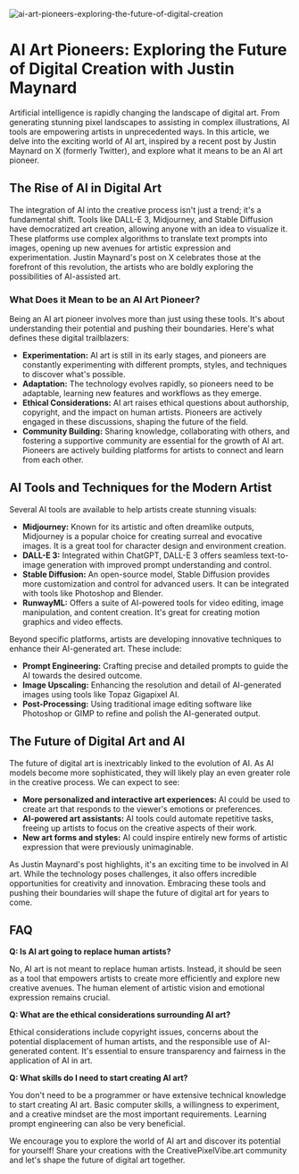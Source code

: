 ![ai-art-pioneers-exploring-the-future-of-digital-creation](https://images.pexels.com/photos/18069362/pexels-photo-18069362.png?auto=compress&cs=tinysrgb&fit=crop&h=627&w=1200)

# AI Art Pioneers: Exploring the Future of Digital Creation with Justin Maynard

Artificial intelligence is rapidly changing the landscape of digital art. From generating stunning pixel landscapes to assisting in complex illustrations, AI tools are empowering artists in unprecedented ways. In this article, we delve into the exciting world of AI art, inspired by a recent post by Justin Maynard on X (formerly Twitter), and explore what it means to be an AI art pioneer.

## The Rise of AI in Digital Art

The integration of AI into the creative process isn't just a trend; it's a fundamental shift. Tools like DALL-E 3, Midjourney, and Stable Diffusion have democratized art creation, allowing anyone with an idea to visualize it. These platforms use complex algorithms to translate text prompts into images, opening up new avenues for artistic expression and experimentation. Justin Maynard's post on X celebrates those at the forefront of this revolution, the artists who are boldly exploring the possibilities of AI-assisted art.

### What Does it Mean to be an AI Art Pioneer?

Being an AI art pioneer involves more than just using these tools. It's about understanding their potential and pushing their boundaries. Here's what defines these digital trailblazers:

*   **Experimentation:** AI art is still in its early stages, and pioneers are constantly experimenting with different prompts, styles, and techniques to discover what's possible.
*   **Adaptation:** The technology evolves rapidly, so pioneers need to be adaptable, learning new features and workflows as they emerge.
*   **Ethical Considerations:** AI art raises ethical questions about authorship, copyright, and the impact on human artists. Pioneers are actively engaged in these discussions, shaping the future of the field.
*   **Community Building:** Sharing knowledge, collaborating with others, and fostering a supportive community are essential for the growth of AI art. Pioneers are actively building platforms for artists to connect and learn from each other.

## AI Tools and Techniques for the Modern Artist

Several AI tools are available to help artists create stunning visuals:

*   **Midjourney:** Known for its artistic and often dreamlike outputs, Midjourney is a popular choice for creating surreal and evocative images. It is a great tool for character design and environment creation.
*   **DALL-E 3:** Integrated within ChatGPT, DALL-E 3 offers seamless text-to-image generation with improved prompt understanding and control.
*   **Stable Diffusion:** An open-source model, Stable Diffusion provides more customization and control for advanced users. It can be integrated with tools like Photoshop and Blender.
*   **RunwayML:** Offers a suite of AI-powered tools for video editing, image manipulation, and content creation. It's great for creating motion graphics and video effects.

Beyond specific platforms, artists are developing innovative techniques to enhance their AI-generated art. These include:

*   **Prompt Engineering:** Crafting precise and detailed prompts to guide the AI towards the desired outcome.
*   **Image Upscaling:** Enhancing the resolution and detail of AI-generated images using tools like Topaz Gigapixel AI.
*   **Post-Processing:** Using traditional image editing software like Photoshop or GIMP to refine and polish the AI-generated output.

## The Future of Digital Art and AI

The future of digital art is inextricably linked to the evolution of AI. As AI models become more sophisticated, they will likely play an even greater role in the creative process. We can expect to see:

*   **More personalized and interactive art experiences:** AI could be used to create art that responds to the viewer's emotions or preferences.
*   **AI-powered art assistants:** AI tools could automate repetitive tasks, freeing up artists to focus on the creative aspects of their work.
*   **New art forms and styles:** AI could inspire entirely new forms of artistic expression that were previously unimaginable.

As Justin Maynard's post highlights, it's an exciting time to be involved in AI art. While the technology poses challenges, it also offers incredible opportunities for creativity and innovation. Embracing these tools and pushing their boundaries will shape the future of digital art for years to come.

## FAQ

**Q: Is AI art going to replace human artists?**

No, AI art is not meant to replace human artists. Instead, it should be seen as a tool that empowers artists to create more efficiently and explore new creative avenues. The human element of artistic vision and emotional expression remains crucial.

**Q: What are the ethical considerations surrounding AI art?**

Ethical considerations include copyright issues, concerns about the potential displacement of human artists, and the responsible use of AI-generated content. It's essential to ensure transparency and fairness in the application of AI in art.

**Q: What skills do I need to start creating AI art?**

You don't need to be a programmer or have extensive technical knowledge to start creating AI art. Basic computer skills, a willingness to experiment, and a creative mindset are the most important requirements. Learning prompt engineering can also be very beneficial.

We encourage you to explore the world of AI art and discover its potential for yourself! Share your creations with the CreativePixelVibe.art community and let's shape the future of digital art together.
